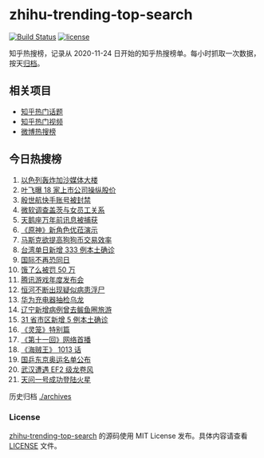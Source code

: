 # zhihu-trending-top-search

[![Build Status](https://github.com/justjavac/zhihu-trending-top-search/workflows/ci/badge.svg?branch=main)](https://github.com/justjavac/zhihu-trending-top-search/actions)
[![license](https://img.shields.io/github/license/justjavac/zhihu-trending-top-search)](https://github.com/justjavac/zhihu-trending-top-search/blob/main/LICENSE)

知乎热搜榜，记录从 2020-11-24 日开始的知乎热搜榜单。每小时抓取一次数据，按天[归档](./archives)。

## 相关项目

- [知乎热门话题](https://github.com/justjavac/zhihu-trending-hot-questions)
- [知乎热门视频](https://github.com/justjavac/zhihu-trending-hot-video)
- [微博热搜榜](https://github.com/justjavac/weibo-trending-hot-search)

## 今日热搜榜

<!-- BEGIN -->
<!-- 最后更新时间 Mon May 17 2021 18:08:38 GMT+0800 (China Standard Time) -->

1. [以色列轰炸加沙媒体大楼](https://www.zhihu.com/search?q=以色列)
2. [叶飞曝 18 家上市公司操纵股价](https://www.zhihu.com/search?q=叶飞)
3. [殷世航快手账号被封禁](https://www.zhihu.com/search?q=殷世航)
4. [微软调查盖茨与女员工关系](https://www.zhihu.com/search?q=比尔盖茨)
5. [天鹅座万年前讯息被捕获](https://www.zhihu.com/search?q=天鹅座)
6. [《原神》新角色优菈演示](https://www.zhihu.com/search?q=原神)
7. [马斯克欲提高狗狗币交易效率](https://www.zhihu.com/search?q=马斯克)
8. [台湾单日新增 333 例本土确诊](https://www.zhihu.com/search?q=台湾疫情)
9. [国际不再恐同日](https://www.zhihu.com/search?q=国际不再恐同日)
10. [饿了么被罚 50 万](https://www.zhihu.com/search?q=饿了么)
11. [腾讯游戏年度发布会](https://www.zhihu.com/search?q=腾讯游戏)
12. [恒河不断出现疑似病患浮尸](https://www.zhihu.com/search?q=恒河)
13. [华为充电器抽检乌龙](https://www.zhihu.com/search?q=华为充电器)
14. [辽宁新增病例曾去鲅鱼圈旅游](https://www.zhihu.com/search?q=辽宁新增)
15. [31 省市区新增 5 例本土确诊](https://www.zhihu.com/search?q=31省市区新增)
16. [《灵笼》特别篇](https://www.zhihu.com/search?q=灵笼)
17. [《第十一回》网络首播](https://www.zhihu.com/search?q=第十一回)
18. [《海贼王》 1013 话](https://www.zhihu.com/search?q=海贼王)
19. [国乒东京奥运名单公布](https://www.zhihu.com/search?q=国乒奥运名单)
20. [武汉遭遇 EF2 级龙卷风](https://www.zhihu.com/search?q=武汉龙卷风)
21. [天问一号成功登陆火星](https://www.zhihu.com/search?q=天问一号)

<!-- END -->

历史归档 [./archives](./archives)

### License

[zhihu-trending-top-search](https://github.com/justjavac/zhihu-trending-top-search)
的源码使用 MIT License 发布。具体内容请查看 [LICENSE](./LICENSE) 文件。
